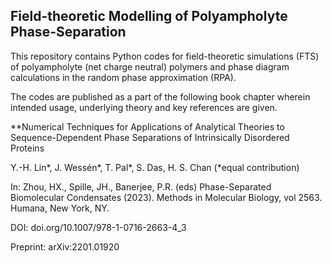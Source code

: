 ## Field-theoretic Modelling of Polyampholyte Phase-Separation

This repository contains Python codes for field-theoretic simulations (FTS) of polyampholyte (net charge neutral) polymers and phase diagram calculations in the random phase approximation (RPA). 

The codes are published as a part of the following book chapter wherein intended usage, underlying theory and key references are given. 

**Numerical Techniques for Applications of Analytical Theories to Sequence-Dependent Phase Separations of Intrinsically Disordered Proteins

Y.-H. Lin*, J. Wessén*, T. Pal*, S. Das, H. S. Chan (*equal contribution)

In: Zhou, HX., Spille, JH., Banerjee, P.R. (eds) Phase-Separated Biomolecular Condensates (2023). Methods in Molecular Biology, vol 2563. Humana, New York, NY.

DOI: doi.org/10.1007/978-1-0716-2663-4_3

Preprint: arXiv:2201.01920

